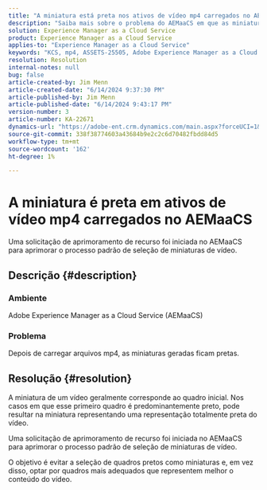 ```yaml
---
title: "A miniatura está preta nos ativos de vídeo mp4 carregados no AEMaaCS"
description: "Saiba mais sobre o problema do AEMaaCS em que as miniaturas geradas são pretas depois de carregar arquivos mp4."
solution: Experience Manager as a Cloud Service
product: Experience Manager as a Cloud Service
applies-to: "Experience Manager as a Cloud Service"
keywords: "KCS, mp4, ASSETS-25505, Adobe Experience Manager as a Cloud Service, AEMaaCS, Perguntas frequentes, fonte preta, miniatura"
resolution: Resolution
internal-notes: null
bug: false
article-created-by: Jim Menn
article-created-date: "6/14/2024 9:37:30 PM"
article-published-by: Jim Menn
article-published-date: "6/14/2024 9:43:17 PM"
version-number: 3
article-number: KA-22671
dynamics-url: "https://adobe-ent.crm.dynamics.com/main.aspx?forceUCI=1&pagetype=entityrecord&etn=knowledgearticle&id=dfba894c-962a-ef11-840a-000d3a5a67ba"
source-git-commit: 338f38774603a43684b9e2c2c6d70482fbdd84d5
workflow-type: tm+mt
source-wordcount: '162'
ht-degree: 1%

---
```


# A miniatura é preta em ativos de vídeo mp4 carregados no AEMaaCS


Uma solicitação de aprimoramento de recurso foi iniciada<b> </b>no AEMaaCS para aprimorar o processo padrão de seleção de miniaturas de vídeo.

## Descrição {#description}


### Ambiente 

Adobe Experience Manager as a Cloud Service (AEMaaCS)

### Problema

Depois de carregar arquivos mp4, as miniaturas geradas ficam pretas.


## Resolução {#resolution}


A miniatura de um vídeo geralmente corresponde ao quadro inicial. Nos casos em que esse primeiro quadro é predominantemente preto, pode resultar na miniatura representando uma representação totalmente preta do vídeo.

Uma solicitação de aprimoramento de recurso foi iniciada<b> </b>no AEMaaCS para aprimorar o processo padrão de seleção de miniaturas de vídeo.

O objetivo é evitar a seleção de quadros pretos como miniaturas e, em vez disso, optar por quadros mais adequados que representem melhor o conteúdo do vídeo.


